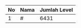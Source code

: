 | No | Nama            | Jumlah Level |
|----|-----------------|--------------|
| 1  | #    |    6431        |

